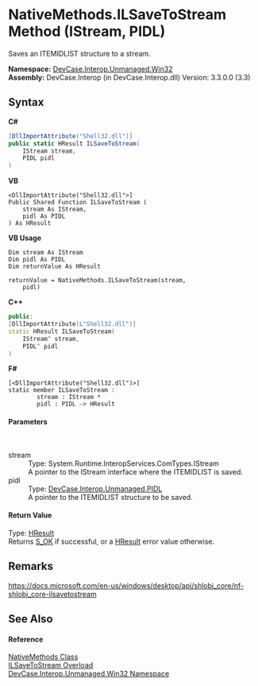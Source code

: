 # NativeMethods.ILSaveToStream Method (IStream, PIDL)
 

Saves an ITEMIDLIST structure to a stream.

**Namespace:**&nbsp;<a href="N_DevCase_Interop_Unmanaged_Win32">DevCase.Interop.Unmanaged.Win32</a><br />**Assembly:**&nbsp;DevCase.Interop (in DevCase.Interop.dll) Version: 3.3.0.0 (3.3)

## Syntax

**C#**<br />
``` C#
[DllImportAttribute("Shell32.dll")]
public static HResult ILSaveToStream(
	IStream stream,
	PIDL pidl
)
```

**VB**<br />
``` VB
<DllImportAttribute("Shell32.dll">]
Public Shared Function ILSaveToStream ( 
	stream As IStream,
	pidl As PIDL
) As HResult
```

**VB Usage**<br />
``` VB Usage
Dim stream As IStream
Dim pidl As PIDL
Dim returnValue As HResult

returnValue = NativeMethods.ILSaveToStream(stream, 
	pidl)
```

**C++**<br />
``` C++
public:
[DllImportAttribute(L"Shell32.dll")]
static HResult ILSaveToStream(
	IStream^ stream, 
	PIDL^ pidl
)
```

**F#**<br />
``` F#
[<DllImportAttribute("Shell32.dll")>]
static member ILSaveToStream : 
        stream : IStream * 
        pidl : PIDL -> HResult 

```


#### Parameters
&nbsp;<dl><dt>stream</dt><dd>Type: System.Runtime.InteropServices.ComTypes.IStream<br />A pointer to the IStream interface where the ITEMIDLIST is saved.</dd><dt>pidl</dt><dd>Type: <a href="T_DevCase_Interop_Unmanaged_PIDL">DevCase.Interop.Unmanaged.PIDL</a><br />A pointer to the ITEMIDLIST structure to be saved.</dd></dl>

#### Return Value
Type: <a href="T_DevCase_Interop_Unmanaged_Win32_Enums_HResult">HResult</a><br />Returns <a href="T_DevCase_Interop_Unmanaged_Win32_Enums_HResult">S_OK</a> if successful, or a <a href="T_DevCase_Interop_Unmanaged_Win32_Enums_HResult">HResult</a> error value otherwise.

## Remarks
<a href="https://docs.microsoft.com/en-us/windows/desktop/api/shlobj_core/nf-shlobj_core-ilsavetostream" target="_blank">https://docs.microsoft.com/en-us/windows/desktop/api/shlobj_core/nf-shlobj_core-ilsavetostream</a>

## See Also


#### Reference
<a href="T_DevCase_Interop_Unmanaged_Win32_NativeMethods">NativeMethods Class</a><br /><a href="Overload_DevCase_Interop_Unmanaged_Win32_NativeMethods_ILSaveToStream">ILSaveToStream Overload</a><br /><a href="N_DevCase_Interop_Unmanaged_Win32">DevCase.Interop.Unmanaged.Win32 Namespace</a><br />
